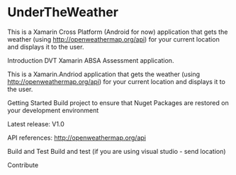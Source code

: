# UnderTheWeather
This is a Xamarin Cross Platform (Android for now) application that gets the weather (using http://openweathermap.org/api) for your current location and displays it to the user.

Introduction
DVT Xamarin ABSA Assessment application.

This is a Xamarin.Andriod application that gets the weather (using http://openweathermap.org/api) for your current location and displays it to the user.

Getting Started
Build project to ensure that Nuget Packages are restored on your development environment

Latest release: V1.0

API references: http://openweathermap.org/api

Build and Test
Build and test (if you are using visual studio - send location)

Contribute
